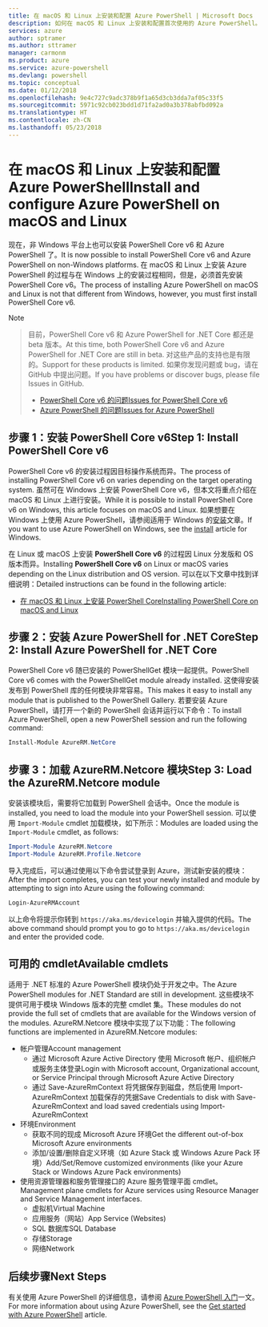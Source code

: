 ```yaml
---
title: 在 macOS 和 Linux 上安装和配置 Azure PowerShell | Microsoft Docs
description: 如何在 macOS 和 Linux 上安装和配置首次使用的 Azure PowerShell。
services: azure
author: sptramer
ms.author: sttramer
manager: carmonm
ms.product: azure
ms.service: azure-powershell
ms.devlang: powershell
ms.topic: conceptual
ms.date: 01/12/2018
ms.openlocfilehash: 9e4c727c9adc378b9f1a65d3cb3dda7af05c33f5
ms.sourcegitcommit: 5971c92cb023bdd1d71fa2ad0a3b378abfbd092a
ms.translationtype: HT
ms.contentlocale: zh-CN
ms.lasthandoff: 05/23/2018
---
```

# <a name="install-and-configure-azure-powershell-on-macos-and-linux"></a><span data-ttu-id="ea6af-103">在 macOS 和 Linux 上安装和配置 Azure PowerShell</span><span class="sxs-lookup"><span data-stu-id="ea6af-103">Install and configure Azure PowerShell on macOS and Linux</span></span>

<span data-ttu-id="ea6af-104">现在，非 Windows 平台上也可以安装 PowerShell Core v6 和 Azure PowerShell 了。</span><span class="sxs-lookup"><span data-stu-id="ea6af-104">It is now possible to install PowerShell Core v6 and Azure PowerShell on non-Windows platforms.</span></span>
<span data-ttu-id="ea6af-105">在 macOS 和 Linux 上安装 Azure PowerShell 的过程与在 Windows 上的安装过程相同，但是，必须首先安装 PowerShell Core v6。</span><span class="sxs-lookup"><span data-stu-id="ea6af-105">The process of installing Azure PowerShell on macOS and Linux is not that different from Windows, however, you must first install PowerShell Core v6.</span></span>

> [!NOTE]

> <span data-ttu-id="ea6af-106">目前，PowerShell Core v6 和 Azure PowerShell for .NET Core 都还是 beta 版本。</span><span class="sxs-lookup"><span data-stu-id="ea6af-106">At this time, both PowerShell Core v6 and Azure PowerShell for .NET Core are still in beta.</span></span>
> <span data-ttu-id="ea6af-107">对这些产品的支持也是有限的。</span><span class="sxs-lookup"><span data-stu-id="ea6af-107">Support for these products is limited.</span></span> <span data-ttu-id="ea6af-108">如果你发现问题或 bug，请在 GitHub 中提出问题。</span><span class="sxs-lookup"><span data-stu-id="ea6af-108">If you have problems or discover bugs, please file Issues in GitHub.</span></span>
>
> * [<span data-ttu-id="ea6af-109">PowerShell Core v6 的问题</span><span class="sxs-lookup"><span data-stu-id="ea6af-109">Issues for PowerShell Core v6</span></span>](https://github.com/PowerShell/PowerShell/issues)
> * [<span data-ttu-id="ea6af-110">Azure PowerShell 的问题</span><span class="sxs-lookup"><span data-stu-id="ea6af-110">Issues for Azure PowerShell</span></span>](https://github.com/azure/azure-docs-powershell/issues)

## <a name="step-1-install-powershell-core-v6"></a><span data-ttu-id="ea6af-111">步骤 1：安装 PowerShell Core v6</span><span class="sxs-lookup"><span data-stu-id="ea6af-111">Step 1: Install PowerShell Core v6</span></span>

<span data-ttu-id="ea6af-112">PowerShell Core v6 的安装过程因目标操作系统而异。</span><span class="sxs-lookup"><span data-stu-id="ea6af-112">The process of installing PowerShell Core v6 on varies depending on the target operating system.</span></span>
<span data-ttu-id="ea6af-113">虽然可在 Windows 上安装 PowerShell Core v6，但本文将重点介绍在 macOS 和 Linux 上进行安装。</span><span class="sxs-lookup"><span data-stu-id="ea6af-113">While it is possible to install PowerShell Core v6 on Windows, this article focuses on macOS and Linux.</span></span> <span data-ttu-id="ea6af-114">如果想要在 Windows 上使用 Azure PowerShell，请参阅适用于 Windows 的[安装](./install-azurerm-ps.md)文章。</span><span class="sxs-lookup"><span data-stu-id="ea6af-114">If you want to use Azure PowerShell on Windows, see the [install](./install-azurerm-ps.md) article for Windows.</span></span>

<span data-ttu-id="ea6af-115">在 Linux 或 macOS 上安装 **PowerShell Core v6** 的过程因 Linux 分发版和 OS 版本而异。</span><span class="sxs-lookup"><span data-stu-id="ea6af-115">Installing **PowerShell Core v6** on Linux or macOS varies depending on the Linux distribution and OS version.</span></span>
<span data-ttu-id="ea6af-116">可以在以下文章中找到详细说明：</span><span class="sxs-lookup"><span data-stu-id="ea6af-116">Detailed instructions can be found in the following article:</span></span>

- [<span data-ttu-id="ea6af-117">在 macOS 和 Linux 上安装 PowerShell Core</span><span class="sxs-lookup"><span data-stu-id="ea6af-117">Installing PowerShell Core on macOS and Linux</span></span>](/powershell/scripting/setup/installing-powershell-core-on-macos-and-linux)

## <a name="step-2-install-azure-powershell-for-net-core"></a><span data-ttu-id="ea6af-118">步骤 2：安装 Azure PowerShell for .NET Core</span><span class="sxs-lookup"><span data-stu-id="ea6af-118">Step 2: Install Azure PowerShell for .NET Core</span></span>

<span data-ttu-id="ea6af-119">PowerShell Core v6 随已安装的 PowerShellGet 模块一起提供。</span><span class="sxs-lookup"><span data-stu-id="ea6af-119">PowerShell Core v6 comes with the PowerShellGet module already installed.</span></span> <span data-ttu-id="ea6af-120">这使得安装发布到 PowerShell 库的任何模块非常容易。</span><span class="sxs-lookup"><span data-stu-id="ea6af-120">This makes it easy to install any module that is published to the PowerShell Gallery.</span></span> <span data-ttu-id="ea6af-121">若要安装 Azure PowerShell，请打开一个新的 PowerShell 会话并运行以下命令：</span><span class="sxs-lookup"><span data-stu-id="ea6af-121">To install Azure PowerShell, open a new PowerShell session and run the following command:</span></span>

```powershell
Install-Module AzureRM.NetCore
```

## <a name="step-3-load-the-azurermnetcore-module"></a><span data-ttu-id="ea6af-122">步骤 3：加载 AzureRM.Netcore 模块</span><span class="sxs-lookup"><span data-stu-id="ea6af-122">Step 3: Load the AzureRM.Netcore module</span></span>

<span data-ttu-id="ea6af-123">安装该模块后，需要将它加载到 PowerShell 会话中。</span><span class="sxs-lookup"><span data-stu-id="ea6af-123">Once the module is installed, you need to load the module into your PowerShell session.</span></span> <span data-ttu-id="ea6af-124">可以使用 `Import-Module` cmdlet 加载模块，如下所示：</span><span class="sxs-lookup"><span data-stu-id="ea6af-124">Modules are loaded using the `Import-Module` cmdlet, as follows:</span></span>

```powershell
Import-Module AzureRM.Netcore
Import-Module AzureRM.Profile.Netcore
```

<span data-ttu-id="ea6af-125">导入完成后，可以通过使用以下命令尝试登录到 Azure，测试新安装的模块：</span><span class="sxs-lookup"><span data-stu-id="ea6af-125">After the import completes, you can test your newly installed and module by attempting to sign into Azure using the following command:</span></span>

```powershell
Login-AzureRMAccount
```

<span data-ttu-id="ea6af-126">以上命令将提示你转到 `https://aka.ms/devicelogin` 并输入提供的代码。</span><span class="sxs-lookup"><span data-stu-id="ea6af-126">The above command should prompt you to go to `https://aka.ms/devicelogin` and enter the provided code.</span></span>

## <a name="available-cmdlets"></a><span data-ttu-id="ea6af-127">可用的 cmdlet</span><span class="sxs-lookup"><span data-stu-id="ea6af-127">Available cmdlets</span></span>

<span data-ttu-id="ea6af-128">适用于 .NET 标准的 Azure PowerShell 模块仍处于开发之中。</span><span class="sxs-lookup"><span data-stu-id="ea6af-128">The Azure PowerShell modules for .NET Standard are still in development.</span></span> <span data-ttu-id="ea6af-129">这些模块不提供可用于模块 Windows 版本的完整 cmdlet 集。</span><span class="sxs-lookup"><span data-stu-id="ea6af-129">These modules do not provide the full set of cmdlets that are available for the Windows version of the modules.</span></span> <span data-ttu-id="ea6af-130">AzureRM.Netcore 模块中实现了以下功能：</span><span class="sxs-lookup"><span data-stu-id="ea6af-130">The following functions are implemented in AzureRM.Netcore modules:</span></span>

* <span data-ttu-id="ea6af-131">帐户管理</span><span class="sxs-lookup"><span data-stu-id="ea6af-131">Account management</span></span>
  - <span data-ttu-id="ea6af-132">通过 Microsoft Azure Active Directory 使用 Microsoft 帐户、组织帐户或服务主体登录</span><span class="sxs-lookup"><span data-stu-id="ea6af-132">Login with Microsoft account, Organizational account, or Service Principal through Microsoft Azure Active Directory</span></span>
  - <span data-ttu-id="ea6af-133">通过 Save-AzureRmContext 将凭据保存到磁盘，然后使用 Import-AzureRmContext 加载保存的凭据</span><span class="sxs-lookup"><span data-stu-id="ea6af-133">Save Credentials to disk with Save-AzureRmContext and load saved credentials using Import-AzureRmContext</span></span>
* <span data-ttu-id="ea6af-134">环境</span><span class="sxs-lookup"><span data-stu-id="ea6af-134">Environment</span></span>
  - <span data-ttu-id="ea6af-135">获取不同的现成 Microsoft Azure 环境</span><span class="sxs-lookup"><span data-stu-id="ea6af-135">Get the different out-of-box Microsoft Azure environments</span></span>
  - <span data-ttu-id="ea6af-136">添加/设置/删除自定义环境（如 Azure Stack 或 Windows Azure Pack 环境）</span><span class="sxs-lookup"><span data-stu-id="ea6af-136">Add/Set/Remove customized environments (like your Azure Stack or Windows Azure Pack environments)</span></span>
* <span data-ttu-id="ea6af-137">使用资源管理器和服务管理接口的 Azure 服务管理平面 cmdlet。</span><span class="sxs-lookup"><span data-stu-id="ea6af-137">Management plane cmdlets for Azure services using Resource Manager and Service Management interfaces.</span></span>
  - <span data-ttu-id="ea6af-138">虚拟机</span><span class="sxs-lookup"><span data-stu-id="ea6af-138">Virtual Machine</span></span>
  - <span data-ttu-id="ea6af-139">应用服务（网站）</span><span class="sxs-lookup"><span data-stu-id="ea6af-139">App Service (Websites)</span></span>
  - <span data-ttu-id="ea6af-140">SQL 数据库</span><span class="sxs-lookup"><span data-stu-id="ea6af-140">SQL Database</span></span>
  - <span data-ttu-id="ea6af-141">存储</span><span class="sxs-lookup"><span data-stu-id="ea6af-141">Storage</span></span>
  - <span data-ttu-id="ea6af-142">网络</span><span class="sxs-lookup"><span data-stu-id="ea6af-142">Network</span></span>

## <a name="next-steps"></a><span data-ttu-id="ea6af-143">后续步骤</span><span class="sxs-lookup"><span data-stu-id="ea6af-143">Next Steps</span></span>

<span data-ttu-id="ea6af-144">有关使用 Azure PowerShell 的详细信息，请参阅 [Azure PowerShell 入门](get-started-azureps.md)一文。</span><span class="sxs-lookup"><span data-stu-id="ea6af-144">For more information about using Azure PowerShell, see the [Get started with Azure PowerShell](get-started-azureps.md) article.</span></span>

